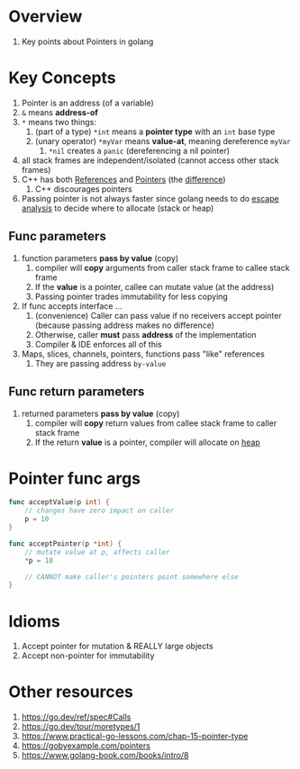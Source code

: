 # Overview
1. Key points about Pointers in golang


# Key Concepts
1. Pointer is an address (of a variable)
1. `&` means **address-of**
1. `*` means two things:
    1. (part of a type) `*int` means a **pointer type** with an `int` base type
    1. (unary operator) `*myVar` means **value-at**, meaning dereference `myVar`
        1. `*nil` creates a `panic` (dereferencing a nil pointer)
1. all stack frames are independent/isolated (cannot access other stack frames)
1. C++ has both [References](https://isocpp.org/wiki/faq/references) and [Pointers](https://cplusplus.com/doc/tutorial/pointers/) (the [difference](https://isocpp.org/wiki/faq/references#pointers-and-references))
    1. C++ discourages pointers
1. Passing pointer is not always faster since golang needs to do [escape analysis](https://en.wikipedia.org/wiki/Escape_analysis) to decide where to allocate (stack or heap)


## Func parameters
1. function parameters **pass by value** (copy)
    1. compiler will **copy** arguments from caller stack frame to callee stack frame
    1. If the **value** is a pointer, callee can mutate value (at the address)
    1. Passing pointer trades immutability for less copying
1. If func accepts interface ...
    1. (convenience) Caller can pass value if no receivers accept pointer (because passing address makes no difference)
    1. Otherwise, caller **must** pass **address** of the implementation
    1. Compiler & IDE enforces all of this
1. Maps, slices, channels, pointers, functions pass "like" references
    1. They are passing address `by-value`

## Func return parameters
1. returned parameters **pass by value** (copy)
    1. compiler will **copy** return values from callee stack frame to caller stack frame
    1. If the return **value** is a pointer, compiler will allocate on [heap](TODO)


# Pointer func args
```go
func acceptValue(p int) {
	// changes have zero impact on caller
	p = 10
}

func acceptPointer(p *int) {
	// mutate value at p, affects caller
	*p = 10

	// CANNOT make caller's pointers point somewhere else
}
```


# Idioms
1. Accept pointer for mutation & REALLY large objects
1. Accept non-pointer for immutability


# Other resources
1. https://go.dev/ref/spec#Calls
1. https://go.dev/tour/moretypes/1
1. https://www.practical-go-lessons.com/chap-15-pointer-type
1. https://gobyexample.com/pointers
1. https://www.golang-book.com/books/intro/8
